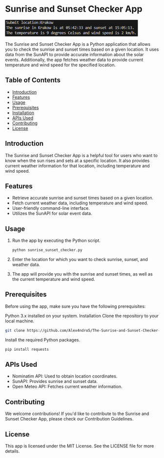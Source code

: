 # Sunrise and Sunset Checker App

![App Screenshot](screenshot.png)

The Sunrise and Sunset Checker App is a Python application that allows you to check the sunrise and sunset times based on a given location. It uses data from the SunAPI to provide accurate information about the solar events. Additionally, the app fetches weather data to provide current temperature and wind speed for the specified location.

## Table of Contents

- [Introduction](#introduction)
- [Features](#features)
- [Usage](#usage)
- [Prerequisites](#prerequisites)
- [Installation](#installation)
- [APIs Used](#apis-used)
- [Contributing](#contributing)
- [License](#license)

## Introduction

The Sunrise and Sunset Checker App is a helpful tool for users who want to know when the sun rises and sets at a specific location. It also provides current weather information for that location, including temperature and wind speed.

## Features

- Retrieve accurate sunrise and sunset times based on a given location.
- Fetch current weather data, including temperature and wind speed.
- User-friendly command-line interface.
- Utilizes the SunAPI for solar event data.

## Usage

1. Run the app by executing the Python script.
   ```bash
   python sunrise_sunset_checker.py
   ```
2. Enter the location for which you want to check sunrise, sunset, and weather data.

3. The app will provide you with the sunrise and sunset times, as well as the current temperature and wind speed.

## Prerequisites
Before using the app, make sure you have the following prerequisites:

Python 3.x installed on your system.
Installation
Clone the repository to your local machine.

  ```bash
  git clone https://github.com/Alex4ndro5/The-Sunrise-and-Sunset-Checker-App.git
```
  Install the required Python packages.

  ```bash
pip install requests
```
## APIs Used
- Nominatim API: Used to obtain location coordinates.
- SunAPI: Provides sunrise and sunset data.
- Open Meteo API: Fetches current weather information.
## Contributing
We welcome contributions! If you'd like to contribute to the Sunrise and Sunset Checker App, please check our Contribution Guidelines.

## License
This app is licensed under the MIT License. See the LICENSE file for more details.
